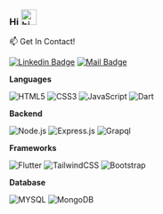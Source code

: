 ### Hi <img src="https://user-images.githubusercontent.com/1303154/88677602-1635ba80-d120-11ea-84d8-d263ba5fc3c0.gif" width="28px" alt="hi">


:mailbox: Get In Contact!

[![Linkedin Badge](https://img.shields.io/badge/-delinuxist-0e76a8?style=flat&labelColor=0e76a8&logo=linkedin&logoColor=white)](
https://www.linkedin.com/in/emmanuel-obeng-twene-4b1638199)  [![Mail Badge](https://img.shields.io/badge/-delinuxist-c0392b?style=flat&labelColor=c0392b&logo=gmail&logoColor=white)](mailto:obeng.dev@gmail.com)



**Languages**

![HTML5](https://img.shields.io/badge/-HTML5-09203F?style=flat&logo=HTML5)
![CSS3](https://img.shields.io/badge/-CSS3-09203F?style=flat&logo=CSS3)
![JavaScript](https://img.shields.io/badge/-JavaScript-09203F?style=flat&logo=javascript)
![Dart](https://img.shields.io/badge/-Dart-09203F?style=flat&logo=Dart)


**Backend**

![Node.js](https://img.shields.io/badge/-Node.js-09203F?style=flat&logo=node.js&logoColor=339933)
![Express.js](https://img.shields.io/badge/-Express.js-09203F?style=flat&logo=EXPRESS)
![Grapql](https://img.shields.io/badge/-Graphql-09203F?style=flat&logo=graphql&logoColor=FF1493)



**Frameworks**

![Flutter](https://img.shields.io/badge/-Flutter-09203F?style=flat&logo=Flutter&logoColor=61DAFB)
![TailwindCSS](https://img.shields.io/badge/-TailwindCSS-09203F?style=flat&logo=tailwindcss)
![Bootstrap](https://img.shields.io/badge/-Bootstrap-09203F?style=flat&logo=bootstrap&logoColor=61DAFB)
<!-- ![jQuery](https://img.shields.io/badge/-jQuery-09203F?style=flat&logo=jQuery&logoColor=0769AD) -->

<!-- ![Vue Js](https://img.shields.io/badge/-Vue.js-09203F?style=flat&logo=V&logoColor=61DAFB)
 -->
 
 **Database**

![MYSQL](https://img.shields.io/badge/-MYSQL-09203F?style=flat&logo=MySQL)
![MongoDB](https://img.shields.io/badge/-MongoDB-09203F?style=flat&logo=mongodb)


 





